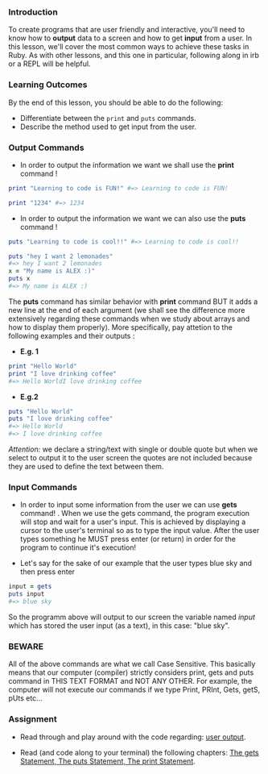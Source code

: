 ### Introduction
To create programs that are user friendly and interactive, you'll need to know how to **output** data to a screen and how to get **input** from a user. In this lesson, we'll cover the most common ways to achieve these tasks in Ruby. As with other lessons, and this one in particular, following along in irb or a REPL will be helpful.

### Learning Outcomes
By the end of this lesson, you should be able to do the following:

 - Differentiate between the `print` and `puts` commands.
 - Describe the method used to get input from the user.

### Output Commands
* In order to output the information we want we shall use the **print** command !	
```ruby
print "Learning to code is FUN!" #=> Learning to code is FUN!
```
```ruby
print "1234" #=> 1234
```

* In order to output the information we want we can also use the **puts** command !	
```ruby
puts "Learning to code is cool!!" #=> Learning to code is cool!!
```
```ruby
puts "hey I want 2 lemonades" 
#=> hey I want 2 lemonades
x = "My name is ALEX :)"
puts x
#=> My name is ALEX :)
```
The **puts** command has similar behavior with **print** command BUT it adds a new line at the end of each argument (we shall see the difference more extensively regarding these commands when we study about arrays and how to display them properly).
More specifically, pay attetion to the following examples and their outputs :

* **E.g. 1**
 ```ruby
print "Hello World"
print "I love drinking coffee"
#=> Hello WorldI love drinking coffee
``` 
 * **E.g.2**
```ruby 
puts "Hello World"
puts "I love drinking coffee"
#=> Hello World
#=> I love drinking coffee
```
*Attention:* we declare a string/text with single or double quote but when we select to output it to the user screen the quotes are not included because they are used to define the text between them.

### Input Commands
* In order to input some information from the user we can use **gets** command!
. When we use the gets command, the program execution will stop and wait for a user's input. This is achieved by displaying a cursor to the user's terminal so as to type the input value. After the user types something he MUST press enter (or return) in order for the program to continue it's execution!

* Let's say for the sake of our example that the user types blue sky and then press enter
```ruby
input = gets   
puts input  
#=> blue sky
```
So the programm above will output to our screen the variable named *input* which has stored the user input (as a text), in this case: "blue sky". 


### BEWARE
All of the above commands are what we call Case Sensitive. This basically means that our computer (compiler) strictly considers print, gets and puts command in THIS TEXT FORMAT  and NOT ANY OTHER. For example, the computer will not execute our commands if we type Print, PRInt,  Gets, getS, pUts etc...


### Assignment
- Read through and play around with the code regarding: [user output](https://www.learnrubyonline.org/en/Hello%2C_World%21). 

- Read (and code along to your terminal) the following chapters: [The gets Statement, The puts Statement, The print Statement](https://www.tutorialspoint.com/ruby/ruby_quick_guide.htm).
